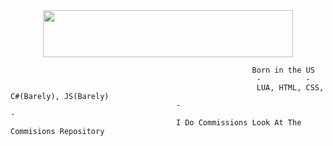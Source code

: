 <div id="header" align="center">
  <img src="https://discord.c99.nl/widget/theme-4/671860993407713291.png" alt="" width="400" height="75"/>
</div>

                                                          Born in the US
                                                           -          -
                                                           LUA, HTML, CSS, C#(Barely), JS(Barely)
                                         -                                                -
                                         I Do Commissions Look At The Commisions Repository
